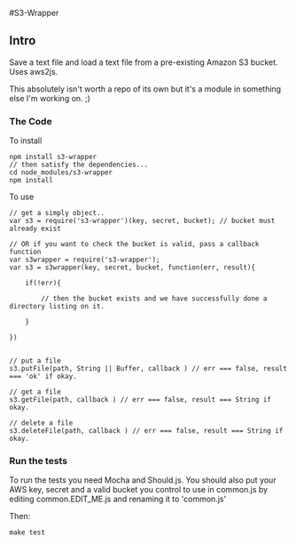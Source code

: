 #S3-Wrapper

## Intro

Save a text file and load a text file from a pre-existing Amazon S3 bucket. Uses aws2js.

This absolutely isn't worth a repo of its own but it's a module in something else I'm working on. ;)

### The Code

To install

	npm install s3-wrapper
	// then satisfy the dependencies...
	cd node_modules/s3-wrapper
	npm install

To use

	// get a simply object..
	var s3 = require('s3-wrapper')(key, secret, bucket); // bucket must already exist

	// OR if you want to check the bucket is valid, pass a callback function
	var s3wrapper = require('s3-wrapper');
	var s3 = s3wrapper(key, secret, bucket, function(err, result){

		if(!err){

			// then the bucket exists and we have successfully done a directory listing on it.

		}

	})


	// put a file
	s3.putFile(path, String || Buffer, callback ) // err === false, result === 'ok' if okay.

	// get a file
	s3.getFile(path, callback ) // err === false, result === String if okay.

	// delete a file
	s3.deleteFile(path, callback ) // err === false, result === String if okay.



### Run the tests

To run the tests you need Mocha and Should.js. You should also put your AWS key, secret and a valid bucket you control to use in common.js by editing common.EDIT_ME.js and renaming it to 'common.js'

Then: 

	make test
